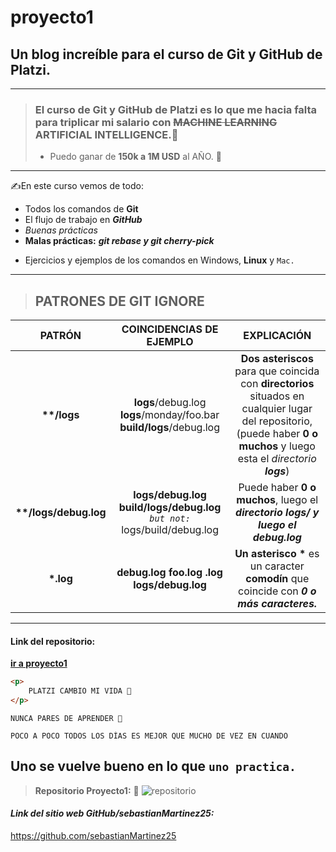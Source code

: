 # proyecto1

## Un blog increíble para el curso de Git y GitHub de Platzi.
---
> ### El curso de Git y GitHub de Platzi es lo que me hacia falta para triplicar mi salario con ~~MACHINE LEARNING~~ ARTIFICIAL INTELLIGENCE.🤖
>- Puedo ganar de **150k a 1M USD** al AÑO. 🤑 
---
✍️En este curso vemos de todo:

* Todos los comandos de **Git**
* El flujo de trabajo en ***GitHub***
* *Buenas prácticas*
* **Malas prácticas:** ***git rebase y git cherry-pick***
+ Ejercicios y ejemplos de los comandos en Windows, **Linux** y `Mac.`
***
> ## PATRONES DE GIT IGNORE
| PATRÓN  | COINCIDENCIAS DE EJEMPLO | EXPLICACIÓN |
| :-:  | :----: | :--: |
| **\**/logs** | **logs**/debug.log **logs**/monday/foo.bar **build/logs**/debug.log     | **Dos asteriscos** para que coincida con **directorios** situados en cualquier lugar del repositorio, (puede haber **0 o muchos** y luego esta el *directorio* ***logs***)     |
| **\**/logs/debug.log**     | **logs/debug.log** **build/logs/debug.log** *`but not:`* logs/build/debug.log   | Puede haber **0 o muchos**, luego el ***directorio logs/ y luego el debug.log***  |
| **\*.log** | **debug.log foo.log .log logs/debug.log** | **Un asterisco \*** es un caracter **comodín** que coincide con ***0 o más caracteres.***
___
#### Link del repositorio:
[**ir a proyecto1**](https://github.com/sebastianMartinez25/proyecto1)

```html
<p>
    PLATZI CAMBIO MI VIDA 🙌
</p>
```
    NUNCA PARES DE APRENDER 💚

~~~
POCO A POCO TODOS LOS DÍAS ES MEJOR QUE MUCHO DE VEZ EN CUANDO
~~~
Uno se vuelve bueno en lo que `uno practica.`
---

> **Repositorio Proyecto1:**  📸 
![repositorio](https://i.imgur.com/4dEYFG8.jpg "Home del repositorio proyecto1")

#### ***Link del sitio web GitHub/sebastianMartinez25:***
<https://github.com/sebastianMartinez25>


